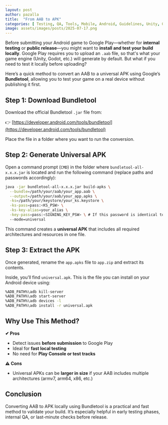 ```yaml
---
layout: post
author: pazalla
title:  "From AAB to APK"
categories: [ Testing, QA, Tools, Mobile, Android, Guidelines, Unity, Godot ]
image: assets/images/posts/2025-07-17.png
---
```


Before submitting your Android game to Google Play—whether for **internal testing** or **public release**—you might want to **install and test your build locally**. Google Play requires you to upload an `.aab` file, so that's what your game engine (Unity, Godot, etc.) will generate by default. But what if you need to test it locally before uploading?

Here’s a quick method to convert an AAB to a universal APK using Google’s **Bundletool**, allowing you to test your game on a real device without publishing it first.

## **Step 1: Download Bundletool**

Download the official Bundletool `.jar` file from:

👉 [https://developer.android.com/tools/bundletool](https://developer.android.com/tools/bundletool)

Place the file in a folder where you want to run the conversion.

## **Step 2: Generate Universal APK**

Open a command prompt (`CMD`) in the folder where `bundletool-all-x.x.x.jar` is located and run the following command (replace paths and passwords accordingly):

```bash
java -jar bundletool-all-x.x.x.jar build-apks \
  --bundle=/path/your/aab/your_app.aab \
  --output=/path/your/aab/your_app.apks \
  -ks=/path/your/keystore/your_ks.keystore \
  -ks-pass=pass:<KS_PSW> \
  -ks-key-alias=your_alias \
  -key-pass=pass:<SIGNING_KEY_PSW> \ # If this password is identical to the one for the keystore itself, you can omit this flag.
  --mode=universal
```

This command creates a **universal APK** that includes all required architectures and resources in one file.

## **Step 3: Extract the APK**

Once generated, rename the `app.apks` file to `app.zip` and extract its contents.

Inside, you’ll find `universal.apk`. This is the file you can install on your Android device using:

```bash
%ADB_PATH%\adb kill-server
%ADB_PATH%\adb start-server
%ADB_PATH%\adb devices -l
%ADB_PATH%\adb install -r universal.apk
```

## **Why Use This Method?**

**✔ Pros**

* Detect issues **before submission** to Google Play
* Ideal for **fast local testing**
* No need for **Play Console or test tracks**

**⚠ Cons**

* Universal APKs can be **larger in size** if your AAB includes multiple architectures (armv7, arm64, x86, etc.)

## **Conclusion**

Converting AAB to APK locally using Bundletool is a practical and fast method to validate your build. It’s especially helpful in early testing phases, internal QA, or last-minute checks before release.
